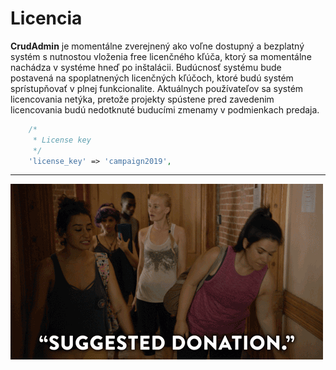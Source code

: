 # Licencia
**CrudAdmin** je momentálne zverejnený ako voľne dostupný a
bezplatný systém s nutnostou vloženia free licenčného kľúča, ktorý sa
momentálne nachádza v systéme hneď po inštalácii. Budúcnosť systému bude
postavená na spoplatnených licenčných kľúčoch, ktoré budú systém
sprístupňovať v plnej funkcionalite. Aktuálnych používateľov sa systém
licencovania netýka, pretože projekty spústene pred zavedenim licencovania
budú nedotknuté buducími zmenamy v podmienkach predaja.

```PHP
    /*
     * License key
     */
    'license_key' => 'campaign2019',
```

---

![donate](images/donate.gif)